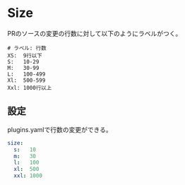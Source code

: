 # Size

PRのソースの変更の行数に対して以下のようにラベルがつく。
```
# ラベル: 行数
XS:  9行以下
S:   10-29
M:   30-99
L:   100-499
Xl:  500-599
Xxl: 1000行以上
```

## 設定

plugins.yamlで行数の変更ができる。

```plugins.yaml
size:
  s:   10
  m:   30
  l:   100
  xl:  500
  xxl: 1000
```